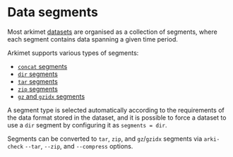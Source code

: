 # Data segments

Most arkimet [datasets](datasets.md) are organised as a collection of segments,
where each segment contains data spanning a given time period.

Arkimet supports various types of segments:

 * [`concat` segments](seg-concat.md)
 * [`dir` segments](seg-dir.md)
 * [`tar` segments](seg-tar.md)
 * [`zip` segments](seg-zip.md)
 * [`gz` and `gzidx` segments](seg-gz.md)

A segment type is selected automatically according to the requirements of the
data format stored in the dataset, and it is possible to force a dataset to use
a `dir` segment by configuring it as `segments = dir`.

Segments can be converted to `tar`, `zip`, and `gz`/`gzidx` segments via
`arki-check` `--tar`, `--zip`, and `--compress` options.
